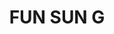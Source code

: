 ---
title: "FUN SUN G"
description: "FUN SUN G"
layout: shop
keywords:
  - 美食競賽
  - 台灣美食
  - 美食精選
datePublished: "2025-06-30"
dateModified: "2025-07-04"
city: "台北市"
district: "大同區"
address: "台北市大同區寧夏夜市071號攤位"
phone: "0988827326"
geo: "25.05621670586894, 121.51545592782904"
google_map: "https://maps.app.goo.gl/qnCLBPTRvzPjwGy46"
footinder: "https://footinder.com.tw/%E5%8F%B0%E5%8C%97%E5%B8%82%E5%A4%A7%E5%90%8C%E5%8D%80/129817/"
official: "https://www.facebook.com/profile.php?id=100063696439534"
award:
  - name: "夜市王"
    year: "2024"
    entries:
      - nightMarket: "寧夏夜市"
        food_type: "雞排"
        rank: "第六名"

---